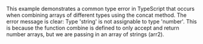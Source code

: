 This example demonstrates a common type error in TypeScript that occurs when combining arrays of different types using the concat method.  The error message is clear: Type 'string' is not assignable to type 'number'. This is because the function combine is defined to only accept and return number arrays, but we are passing in an array of strings (arr2).